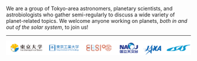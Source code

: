 We are a group of Tokyo-area astronomers, planetary scientists, and astrobiologists who gather semi-regularly to discuss a wide variety of planet-related topics. We welcome anyone working on planets, *both in and out of the solar system*, to join us!

---
![](images/logos.png)

